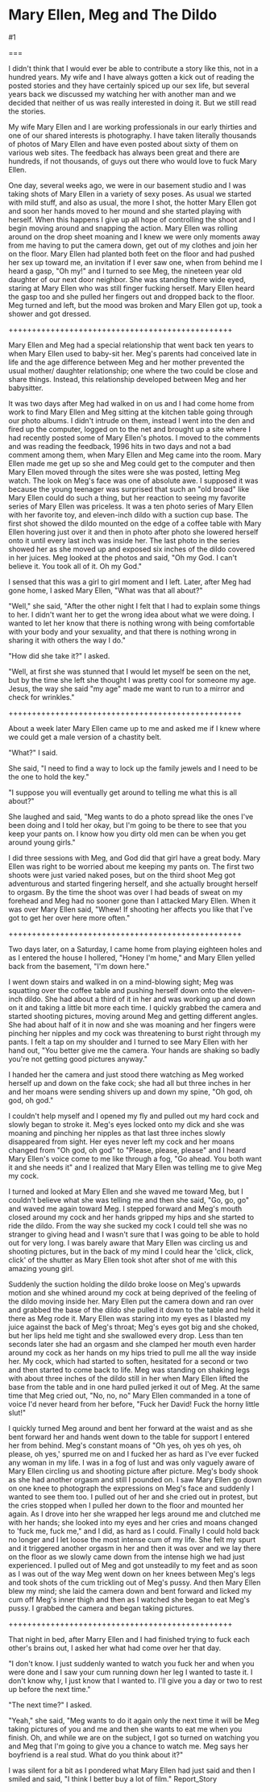 Mary Ellen, Meg and The Dildo
=============================
#1 

===

I didn't think that I would ever be able to contribute a story like this, not in a hundred years. My wife and I have always gotten a kick out of reading the posted stories and they have certainly spiced up our sex life, but several years back we discussed my watching her with another man and we decided that neither of us was really interested in doing it. But we still read the stories. 

My wife Mary Ellen and I are working professionals in our early thirties and one of our shared interests is photography. I have taken literally thousands of photos of Mary Ellen and have even posted about sixty of them on various web sites. The feedback has always been great and there are hundreds, if not thousands, of guys out there who would love to fuck Mary Ellen. 

One day, several weeks ago, we were in our basement studio and I was taking shots of Mary Ellen in a variety of sexy poses. As usual we started with mild stuff, and also as usual, the more I shot, the hotter Mary Ellen got and soon her hands moved to her mound and she started playing with herself. When this happens I give up all hope of controlling the shoot and I begin moving around and snapping the action. Mary Ellen was rolling around on the drop sheet moaning and I knew we were only moments away from me having to put the camera down, get out of my clothes and join her on the floor. Mary Ellen had planted both feet on the floor and had pushed her sex up toward me, an invitation if I ever saw one, when from behind me I heard a gasp, "Oh my!" and I turned to see Meg, the nineteen year old daughter of our next door neighbor. She was standing there wide eyed, staring at Mary Ellen who was still finger fucking herself. Mary Ellen heard the gasp too and she pulled her fingers out and dropped back to the floor. Meg turned and left, but the mood was broken and Mary Ellen got up, took a shower and got dressed. 

++++++++++++++++++++++++++++++++++++++++++++++++ 

Mary Ellen and Meg had a special relationship that went back ten years to when Mary Ellen used to baby-sit her. Meg's parents had conceived late in life and the age difference between Meg and her mother prevented the usual mother/ daughter relationship; one where the two could be close and share things. Instead, this relationship developed between Meg and her babysitter. 

It was two days after Meg had walked in on us and I had come home from work to find Mary Ellen and Meg sitting at the kitchen table going through our photo albums. I didn't intrude on them, instead I went into the den and fired up the computer, logged on to the net and brought up a site where I had recently posted some of Mary Ellen's photos. I moved to the comments and was reading the feedback, 1996 hits in two days and not a bad comment among them, when Mary Ellen and Meg came into the room. Mary Ellen made me get up so she and Meg could get to the computer and then Mary Ellen moved through the sites were she was posted, letting Meg watch. The look on Meg's face was one of absolute awe. I supposed it was because the young teenager was surprised that such an "old broad" like Mary Ellen could do such a thing, but her reaction to seeing my favorite series of Mary Ellen was priceless. It was a ten photo series of Mary Ellen with her favorite toy, and eleven-inch dildo with a suction cup base. The first shot showed the dildo mounted on the edge of a coffee table with Mary Ellen hovering just over it and then in photo after photo she lowered herself onto it until every last inch was inside her. The last photo in the series showed her as she moved up and exposed six inches of the dildo covered in her juices. Meg looked at the photos and said, "Oh my God. I can't believe it. You took all of it. Oh my God." 

I sensed that this was a girl to girl moment and I left. Later, after Meg had gone home, I asked Mary Ellen, "What was that all about?" 

"Well," she said, "After the other night I felt that I had to explain some things to her. I didn't want her to get the wrong idea about what we were doing. I wanted to let her know that there is nothing wrong with being comfortable with your body and your sexuality, and that there is nothing wrong in sharing it with others the way I do." 

"How did she take it?" I asked. 

"Well, at first she was stunned that I would let myself be seen on the net, but by the time she left she thought I was pretty cool for someone my age. Jesus, the way she said "my age" made me want to run to a mirror and check for wrinkles." 

++++++++++++++++++++++++++++++++++++++++++++++++++ 

About a week later Mary Ellen came up to me and asked me if I knew where we could get a male version of a chastity belt. 

"What?" I said. 

She said, "I need to find a way to lock up the family jewels and I need to be the one to hold the key." 

"I suppose you will eventually get around to telling me what this is all about?" 

She laughed and said, "Meg wants to do a photo spread like the ones I've been doing and I told her okay, but I'm going to be there to see that you keep your pants on. I know how you dirty old men can be when you get around young girls." 

I did three sessions with Meg, and God did that girl have a great body. Mary Ellen was right to be worried about me keeping my pants on. The first two shoots were just varied naked poses, but on the third shoot Meg got adventurous and started fingering herself, and she actually brought herself to orgasm. By the time the shoot was over I had beads of sweat on my forehead and Meg had no sooner gone than I attacked Mary Ellen. When it was over Mary Ellen said, "Whew! If shooting her affects you like that I've got to get her over here more often." 

++++++++++++++++++++++++++++++++++++++++++++++++++ 

Two days later, on a Saturday, I came home from playing eighteen holes and as I entered the house I hollered, "Honey I'm home," and Mary Ellen yelled back from the basement, "I'm down here." 

I went down stairs and walked in on a mind-blowing sight; Meg was squatting over the coffee table and pushing herself down onto the eleven-inch dildo. She had about a third of it in her and was working up and down on it and taking a little bit more each time. I quickly grabbed the camera and started shooting pictures, moving around Meg and getting different angles. She had about half of it in now and she was moaning and her fingers were pinching her nipples and my cock was threatening to burst right through my pants. I felt a tap on my shoulder and I turned to see Mary Ellen with her hand out, "You better give me the camera. Your hands are shaking so badly you're not getting good pictures anyway." 

I handed her the camera and just stood there watching as Meg worked herself up and down on the fake cock; she had all but three inches in her and her moans were sending shivers up and down my spine, "Oh god, oh god, oh god." 

I couldn't help myself and I opened my fly and pulled out my hard cock and slowly began to stroke it. Meg's eyes locked onto my dick and she was moaning and pinching her nipples as that last three inches slowly disappeared from sight. Her eyes never left my cock and her moans changed from "Oh god, oh god" to "Please, please, please" and I heard Mary Ellen's voice come to me like through a fog, "Go ahead. You both want it and she needs it" and I realized that Mary Ellen was telling me to give Meg my cock. 

I turned and looked at Mary Ellen and she waved me toward Meg, but I couldn't believe what she was telling me and then she said, "Go, go, go" and waved me again toward Meg. I stepped forward and Meg's mouth closed around my cock and her hands gripped my hips and she started to ride the dildo. From the way she sucked my cock I could tell she was no stranger to giving head and I wasn't sure that I was going to be able to hold out for very long. I was barely aware that Mary Ellen was circling us and shooting pictures, but in the back of my mind I could hear the 'click, click, click' of the shutter as Mary Ellen took shot after shot of me with this amazing young girl. 

Suddenly the suction holding the dildo broke loose on Meg's upwards motion and she whined around my cock at being deprived of the feeling of the dildo moving inside her. Mary Ellen put the camera down and ran over and grabbed the base of the dildo she pulled it down to the table and held it there as Meg rode it. Mary Ellen was staring into my eyes as I blasted my juice against the back of Meg's throat; Meg's eyes got big and she choked, but her lips held me tight and she swallowed every drop. Less than ten seconds later she had an orgasm and she clamped her mouth even harder around my cock as her hands on my hips tried to pull me all the way inside her. My cock, which had started to soften, hesitated for a second or two and then started to come back to life. Meg was standing on shaking legs with about three inches of the dildo still in her when Mary Ellen lifted the base from the table and in one hard pulled jerked it out of Meg. At the same time that Meg cried out, "No, no, no" Mary Ellen commanded in a tone of voice I'd never heard from her before, "Fuck her David! Fuck the horny little slut!" 

I quickly turned Meg around and bent her forward at the waist and as she bent forward her and hands went down to the table for support I entered her from behind. Meg's constant moans of "Oh yes, oh yes oh yes, oh please, oh yes,' spurred me on and I fucked her as hard as I've ever fucked any woman in my life. I was in a fog of lust and was only vaguely aware of Mary Ellen circling us and shooting picture after picture. Meg's body shook as she had another orgasm and still I pounded on. I saw Mary Ellen go down on one knee to photograph the expressions on Meg's face and suddenly I wanted to see them too. I pulled out of her and she cried out in protest, but the cries stopped when I pulled her down to the floor and mounted her again. As I drove into her she wrapped her legs around me and clutched me with her hands; she looked into my eyes and her cries and moans changed to 'fuck me, fuck me," and I did, as hard as I could. Finally I could hold back no longer and I let loose the most intense cum of my life. She felt my spurt and it triggered another orgasm in her and then it was over and we lay there on the floor as we slowly came down from the intense high we had just experienced. I pulled out of Meg and got unsteadily to my feet and as soon as I was out of the way Meg went down on her knees between Meg's legs and took shots of the cum trickling out of Meg's pussy. And then Mary Ellen blew my mind; she laid the camera down and bent forward and licked my cum off Meg's inner thigh and then as I watched she began to eat Meg's pussy. I grabbed the camera and began taking pictures. 

++++++++++++++++++++++++++++++++++++++++++++++++ 

That night in bed, after Marry Ellen and I had finished trying to fuck each other's brains out, I asked her what had come over her that day. 

"I don't know. I just suddenly wanted to watch you fuck her and when you were done and I saw your cum running down her leg I wanted to taste it. I don't know why, I just know that I wanted to. I'll give you a day or two to rest up before the next time." 

"The next time?" I asked. 

"Yeah," she said, "Meg wants to do it again only the next time it will be Meg taking pictures of you and me and then she wants to eat me when you finish. Oh, and while we are on the subject, I got so turned on watching you and Meg that I'm going to give you a chance to watch me. Meg says her boyfriend is a real stud. What do you think about it?" 

I was silent for a bit as I pondered what Mary Ellen had just said and then I smiled and said, "I think I better buy a lot of film." Report_Story 
